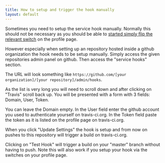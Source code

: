 ```yaml
---
title: How to setup and trigger the hook manually
layout: default
---
```


Sometimes you need to setup the service hook manually. Normally this should not be necessary as you should be able to [started simply flip the relevant switch](/docs/user/getting-started/) on the profile page.

However especially when setting up an repository hosted inside a github organization the hook needs to be setup manually. Simply access the given repositories admin panel on github. Then access the "service hooks" section.

The URL will look something like ``https://github.com/[your organization]/[your repository]/admin/hooks``.

As the list is very long you will need to scroll down and after clicking on "Travis" scroll back up. You will be presented with a form with 3 fields: Domain, User, Token.

You can leave the Domain empty. In the User field enter the github account you used to authenticate yourself on travis-ci.org. In the Token field paste the token as it is listed on the profile page on travis-ci.org.

When you click "Update Settings" the hook is setup and from now on pushes to this repository will trigger a build on travis-ci.org.

Clicking on "Test Hook" will trigger a build on your "master" branch without having to push. Note this will also work if you setup your hook via the switches on your profile page.
